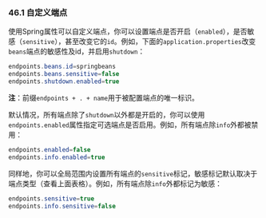 ### 46.1 自定义端点
使用Spring属性可以自定义端点，你可以设置端点是否开启（`enabled`），是否敏感（`sensitive`），甚至改变它的`id`。例如，下面的`application.properties`改变`beans`端点的敏感性及id，并启用`shutdown`：
```java
endpoints.beans.id=springbeans
endpoints.beans.sensitive=false
endpoints.shutdown.enabled=true
```
**注**：前缀`endpoints + . + name`用于被配置端点的唯一标识。

默认情况，所有端点除了`shutdown`以外都是开启的，你可以使用`endpoints.enabled`属性指定可选端点是否启用。例如，所有端点除`info`外都被禁用：
```java
endpoints.enabled=false
endpoints.info.enabled=true
```
同样地，你可以全局范围内设置所有端点的`sensitive`标记，敏感标记默认取决于端点类型（查看上面表格）。例如，所有端点除`info`外都标记为敏感：
```java
endpoints.sensitive=true
endpoints.info.sensitive=false
```
